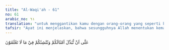 ```yaml
---
title: "Al-Waqi'ah - 61"
no: 61
arabic_no: ٦١
translation: "untuk menggantikan kamu dengan orang-orang yang seperti kamu (di dunia) dan membangkitkan kamu kelak (di akhirat) dalam keadaan yang tidak kamu ketahui."
tafsir: "Ayat ini menjelaskan, bahwa sesungguhnya Allah menentukan kematian manusia, dan bahkan Ia telah menetapkan waktu tertentu bagi kematian setiap manusia, yang semuanya itu ditentukan dan ditetapkan menurut kehendak-Nya, suatu hal yang mengandung hikmah dan kebijaksanaan yang tidak dapat diketahui oleh manusia. Ketentuan dan ketetapan Allah dalam menciptakan atau mematikan seseorang tidaklah dapat dipengaruhi atau dihalang-halangi oleh siapa pun. Demikian juga Allah Mahakuasa untuk menggantikan suatu umat dengan umat lain yang serupa dan Mahakuasa melakukan sesuatu yang belum pernah dilakukan oleh manusia, antara lain membangkitkan manusia kembali dari kuburnya, manusia tidak dapat mengetahui kapan terjadinya"
---
```

عَلٰٓى اَنْ نُّبَدِّلَ اَمْثَالَكُمْ وَنُنْشِئَكُمْ فِيْ مَا لَا تَعْلَمُوْنَ